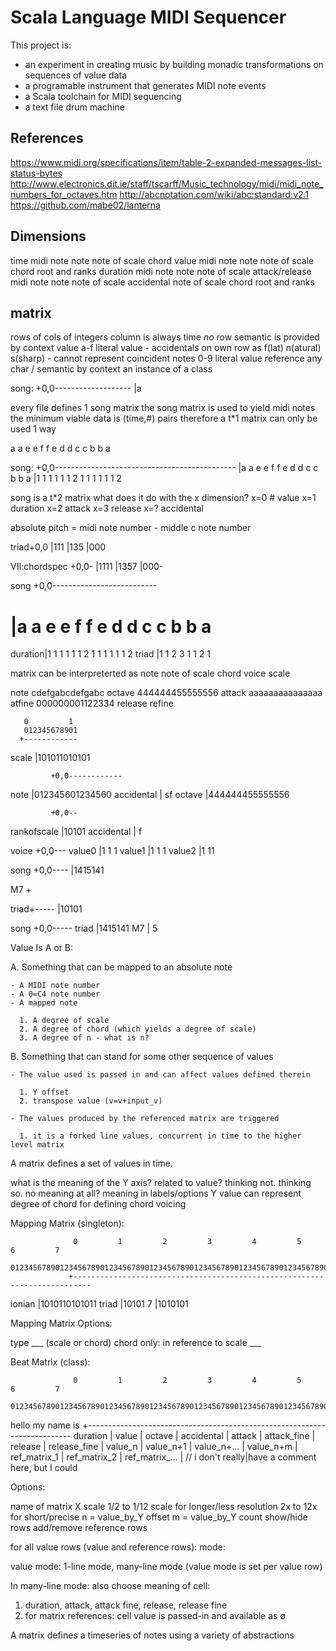 Scala Language MIDI Sequencer
=============================

This project is:

* an experiment in creating music by building monadic transformations on sequences of value data
* a programable instrument that generates MIDI note events
* a Scala toolchain for MIDI sequencing
* a text file drum machine

References
----------

https://www.midi.org/specifications/item/table-2-expanded-messages-list-status-bytes
http://www.electronics.dit.ie/staff/tscarff/Music_technology/midi/midi_note_numbers_for_octaves.htm
http://abcnotation.com/wiki/abc:standard:v2.1
https://github.com/mabe02/lanterna

Dimensions
----------

time
  midi note
  note
  note of scale
  chord
value
  midi note
  note
  note of scale
  chord root and ranks
duration
  midi note
  note
  note of scale
attack/release
  midi note
  note
  note of scale
accidental
  note of scale
  chord root and ranks

matrix
------

rows of cols of integers
column is always time _no_
row semantic is provided by context
value
  a-f literal value - accidentals on own row as f(lat) n(atural) s(sharp) - cannot represent coincident notes
  0-9 literal value
  reference
  any char / semantic by context
  an instance of a class

song:
+0,0-------------------
|a

every file defines 1 song matrix
the song matrix is used to yield midi notes
the minimum viable data is (time,#) pairs
therefore a t*1 matrix can only be used 1 way

a a e e f f e   d d c c b b a

song:
+0,0---------------------------------------------
|a a e e f f e   d d c c b b a
|1 1 1 1 1 1 2   1 1 1 1 1 1 2

song is a t*2 matrix
what does it do with the x dimension?
 x=0 # value
 x=1 duration
 x=2 attack
 x=3 release
 x=? accidental

absolute pitch = midi note number - middle c note number

triad+0,0
     |111
     |135
     |000

VII:chordspec
   +0,0-
   |1111
   |1357
   |000-

song    +0,0--------------------------
#       |a a e e f f e   d d c c b b a
duration|1 1 1 1 1 1 2   1 1 1 1 1 1 2
triad   |1   1   2   3   1   1 2     1

matrix can be interpreterted as
  note
  note of scale
  chord
  voice
  scale

note   cdefgabcdefgabc
octave 444444455555556
attack aaaaaaaaaaaaaaa
atfine 000000001122334
release
refine

       0         1
       012345678901
      +------------
scale |101011010101

             +0,0------------
note         |012345601234560
accidental   |             sf
octave       |444444455555556


             +0,0--
rankofscale  |10101
accidental   |    f

voice        +0,0---
value0       |1 1  1
value1       |1  1 1
value2       |1   11

song         +0,0----
             |1415141

M7
  +

triad+-----
     |10101



song         +0,0-----
triad        |1415141
M7           |       5



Value Is A or B:

 A. Something that can be mapped to an absolute note

    - A MIDI note number
    - A 0=C4 note number
    - A mapped note

      1. A degree of scale
      2. A degree of chord (which yields a degree of scale)
      3. A degree of n - what is n?

B. Something that can stand for some other sequence of values

    - The value used is passed in and can affect values defined therein

      1. Y offset
      2. transpose value (v=v+input_v)

    - The values produced by the referenced matrix are triggered

      1. it is a forked line values, concurrent in time to the higher level matrix

A matrix defines a set of values in time.

what is the meaning of the Y axis?
related to value? thinking not. thinking so.
no meaning at all?
meaning in labels/options
Y value can represent degree of chord for defining chord voicing

Mapping Matrix (singleton):

                  0         1         2         3         4         5         6         7
                  01234567890123456789012345678901234567890123456789012345678901234567890
                 +--------------------------------------------------------------------------
ionian           |1010110101011
triad            |10101
7                |1010101

Mapping Matrix Options:

type ___ (scale or chord)
chord only: in reference to scale ___

Beat Matrix (class):

                  0         1         2         3         4         5         6         7
                  01234567890123456789012345678901234567890123456789012345678901234567890
hello my name is +--------------------------------------------------------------------------
duration         |
value            |
octave           |
accidental       |
attack           |
attack_fine      |
release          |
release_fine     |
value_n          |
value_n+1        |
value_n+...      |
value_n+m        |
ref_matrix_1     |
ref_matrix_2     |
ref_matrix_...   |
// i don't really|have a comment here, but I could

Options:

name of matrix
X scale
  1/2 to 1/12 scale for longer/less resolution
  2x to 12x for short/precise
n = value_by_Y offset
m = value_by_Y count
show/hide rows
add/remove reference rows

for all value rows (value and reference rows): mode:

value mode: 1-line mode, many-line mode
(value mode is set per value row)

In many-line mode: also choose meaning of cell:
  1. duration, attack, attack fine, release, release fine
  2. for matrix references: cell value is passed-in and available as ø

A matrix defines a timeseries of notes using a variety of abstractions















